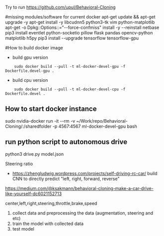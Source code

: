 Try to run https://github.com/upul/Behavioral-Cloning

#missing modules/software for current docker
apt-get update && apt-get upgrade -y
apt-get install -y libcudnn5 python3-tk vim python-matplotlib
apt-get -o Dpkg::Options::="--force-confmiss" install -y --reinstall netbase
pip3 install eventlet python-socketio pillow flask pandas opencv-python matplotlib h5py
pip3 install --upgrade tensorflow tensorflow-gpu

#How to build docker image
- build gpu version
```	
	sudo docker build --pull -t ml-docker-devel-gpu -f Dockerfile.devel-gpu .
```
- build cpu version
```	
	sudo docker build --pull -t ml-docker-devel-cpu -f Dockerfile.devel .
```

## How to start docker instance
sudo nvidia-docker run -it --rm -v ~/Work/repo/Behavioral-Cloning/:/sharedfolder -p 4567:4567 ml-docker-devel-gpu bash

## run python script to autonomous drive
python3 drive.py model.json


Steering ratio
- https://zhengludwig.wordpress.com/projects/self-driving-rc-car/
 build CNN to directly predict "left, right, forward, reverse"

https://medium.com/@ksakmann/behavioral-cloning-make-a-car-drive-like-yourself-dc6021152713


center,left,right,steering,throttle,brake,speed



1. collect data and preprocessing the data (augmentation, steering and etc)
2. train the model with collected data
3. test model